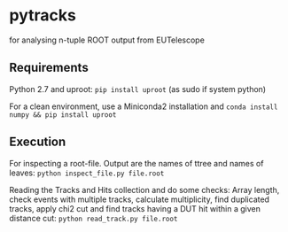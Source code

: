 # pytracks

for analysing n-tuple ROOT output from EUTelescope

## Requirements

Python 2.7 and uproot: ```pip install uproot``` (as sudo if system python)

For a clean environment, use a Miniconda2 installation and 
```conda install numpy && pip install uproot```

## Execution

For inspecting a root-file. Output are the names of ttree and names of leaves:
```python inspect_file.py file.root```

Reading the Tracks and Hits collection and do some checks: Array length, check events with multiple tracks, calculate multiplicity, find duplicated tracks, apply chi2 cut and find tracks having a DUT hit within a given distance cut:
```python read_track.py file.root```
